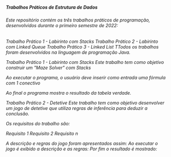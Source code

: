 <h5>Trabalhos Práticos de Estrutura de Dados<h5>
  <b>
<h6>Este repositório contém os três trabalhos práticos de programação, desenvolvidos durante o primeiro semestre de 2022:<h6>

Trabalho Prático 1 - Labirinto com Stacks
Trabalho Prático 2 - Labirinto com Linked Queue
Trabalho Prático 3 - Linked List
TTodos os trabalhos foram desenvolvidos na linguagem de programação Java.

Trabalho Prático 1 - Labirinto com Stacks
Este trabalho tem como objetivo construir um "Maze Solver" com Stacks


Ao executar o programa, o usuário deve inserir como entrada uma fórmula com 1 conectivo





Ao final o programa mostra o resultado da tabela verdade.

Trabalho Prático 2 - Detetive
Este trabalho tem como objetivo desenvolver um jogo de detetive que utiliza regras de inferência para deduzir a conclusão.


Os requisitos do trabalho são:

Requisito 1
Requisito 2
Requisito n

A descrição e regras do jogo foram apresentados assim: 
Ao executar o jogo é exibido a descrição e as regras: 
Por fim o resultado é mostrado: 


